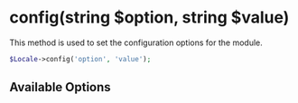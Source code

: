 # config(string $option, string $value)
This method is used to set the configuration options for the module.

```php
$Locale->config('option', 'value');
```

## Available Options
